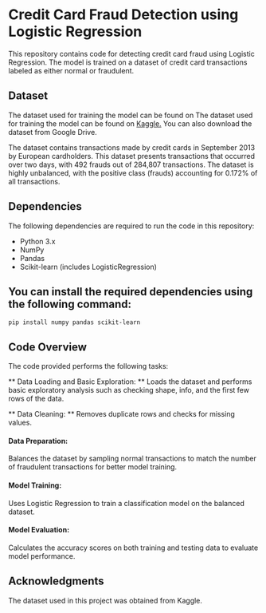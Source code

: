 # Credit Card Fraud Detection using Logistic Regression
This repository contains code for detecting credit card fraud using Logistic Regression. The model is trained on a dataset of credit card transactions labeled as either normal or fraudulent.

## Dataset
The dataset used for training the model can be found on 
The dataset used for training the model can be found on [Kaggle.](https://www.kaggle.com/datasets/mlg-ulb/creditcardfraud) You can also download the dataset from Google Drive.

The dataset contains transactions made by credit cards in September 2013 by European cardholders. This dataset presents transactions that occurred over two days, with 492 frauds out of 284,807 transactions. The dataset is highly unbalanced, with the positive class (frauds) accounting for 0.172% of all transactions.

## Dependencies
The following dependencies are required to run the code in this repository:
- Python 3.x
- NumPy
- Pandas
- Scikit-learn (includes LogisticRegression)

## You can install the required dependencies using the following command:
``` pip install numpy pandas scikit-learn ```

## Code Overview
The code provided performs the following tasks:

** Data Loading and Basic Exploration: ** Loads the dataset and performs basic exploratory analysis such as checking shape, info, and the first few rows of the data.

** Data Cleaning: ** Removes duplicate rows and checks for missing values.

#### Data Preparation:
Balances the dataset by sampling normal transactions to match the number of fraudulent transactions for better model training.

#### Model Training:
Uses Logistic Regression to train a classification model on the balanced dataset.

#### Model Evaluation:
Calculates the accuracy scores on both training and testing data to evaluate model performance.

## Acknowledgments
The dataset used in this project was obtained from Kaggle.
